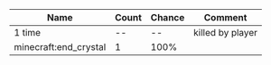 | Name                  | Count | Chance | Comment          |
| --------------------- | ----- | ------ | ---------------- |
| 1 time                |    -- |     -- | killed by player |
| minecraft:end_crystal |     1 |   100% |                  |